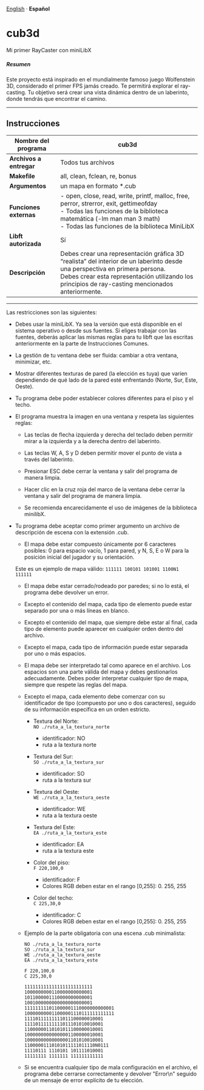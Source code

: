 <div>
    <p align="left">
        <a href="README.md">English<a> · <b>Español</b>
    </p>
</div>

# cub3d  
Mi primer RayCaster con miniLibX

##### Resumen

Este proyecto está inspirado en el mundialmente famoso juego Wolfenstein 3D, considerado el primer FPS jamás creado. Te permitirá explorar el ray-casting. Tu objetivo será crear una vista dinámica dentro de un laberinto, donde tendrás que encontrar el camino.  

---

## Instrucciones

| **Nombre del programa** | **cub3d** |
|-------------------------|-----------|
| **Archivos a entregar** | Todos tus archivos |
| **Makefile** | all, clean, fclean, re, bonus |
| **Argumentos** | un mapa en formato *.cub |
| **Funciones externas** | - open, close, read, write, printf, malloc, free, perror, strerror, exit, gettimeofday <br> - Todas las funciones de la biblioteca matemática (-lm man man 3 math) <br> - Todas las funciones de la biblioteca MiniLibX |
| **Libft autorizada** | Sí |
| **Descripción** | Debes crear una representación gráfica 3D “realista” del interior de un laberinto desde una perspectiva en primera persona. <br>Debes crear esta representación utilizando los principios de ray-casting mencionados anteriormente. |

---

Las restricciones son las siguientes:

- Debes usar la miniLibX. Ya sea la versión que está disponible en el sistema operativo o desde sus fuentes. Si eliges trabajar con las fuentes, deberás aplicar las mismas reglas para tu libft que las escritas anteriormente en la parte de Instrucciones Comunes.

- La gestión de tu ventana debe ser fluida: cambiar a otra ventana, minimizar, etc.

- Mostrar diferentes texturas de pared (la elección es tuya) que varíen dependiendo de qué lado de la pared esté enfrentando (Norte, Sur, Este, Oeste).

- Tu programa debe poder establecer colores diferentes para el piso y el techo.

- El programa muestra la imagen en una ventana y respeta las siguientes reglas:

    - Las teclas de flecha izquierda y derecha del teclado deben permitir mirar a la izquierda y a la derecha dentro del laberinto.

    - Las teclas W, A, S y D deben permitir mover el punto de vista a través del laberinto.

    - Presionar ESC debe cerrar la ventana y salir del programa de manera limpia.

    - Hacer clic en la cruz roja del marco de la ventana debe cerrar la ventana y salir del programa de manera limpia.

    - Se recomienda encarecidamente el uso de imágenes de la biblioteca minilibX.

- Tu programa debe aceptar como primer argumento un archivo de descripción de escena con la extensión .cub.

    - El mapa debe estar compuesto únicamente por 6 caracteres posibles: 0 para espacio vacío, 1 para pared, y N, S, E o W para la posición inicial del jugador y su orientación.

    Este es un ejemplo de mapa válido:
        ```
        111111
        100101
        101001
        1100N1
        111111
        ```

    - El mapa debe estar cerrado/rodeado por paredes; si no lo está, el programa debe devolver un error.

    - Excepto el contenido del mapa, cada tipo de elemento puede estar separado por una o más líneas en blanco.

    - Excepto el contenido del mapa, que siempre debe estar al final, cada tipo de elemento puede aparecer en cualquier orden dentro del archivo.

    - Excepto el mapa, cada tipo de información puede estar separada por uno o más espacios.

    - El mapa debe ser interpretado tal como aparece en el archivo. Los espacios son una parte válida del mapa y debes gestionarlos adecuadamente. Debes poder interpretar cualquier tipo de mapa, siempre que respete las reglas del mapa.

    - Excepto el mapa, cada elemento debe comenzar con su identificador de tipo (compuesto por uno o dos caracteres), seguido de su información específica en un orden estricto.

        - Textura del Norte:  
            `NO ./ruta_a_la_textura_norte`  
            - identificador: NO  
            - ruta a la textura norte

        - Textura del Sur:  
            `SO ./ruta_a_la_textura_sur`  
            - identificador: SO  
            - ruta a la textura sur

        - Textura del Oeste:  
            `WE ./ruta_a_la_textura_oeste`  
            - identificador: WE  
            - ruta a la textura oeste

        - Textura del Este:  
            `EA ./ruta_a_la_textura_este`  
            - identificador: EA  
            - ruta a la textura este

        - Color del piso:  
            `F 220,100,0`  
            - identificador: F  
            - Colores RGB deben estar en el rango [0,255]: 0. 255, 255

        - Color del techo:  
            `C 225,30,0`  
            - identificador: C  
            - Colores RGB deben estar en el rango [0,255]: 0. 255, 255

    - Ejemplo de la parte obligatoria con una escena .cub minimalista:

        ```
        NO ./ruta_a_la_textura_norte
        SO ./ruta_a_la_textura_sur
        WE ./ruta_a_la_textura_oeste
        EA ./ruta_a_la_textura_este

        F 220,100,0
        C 225,30,0

        1111111111111111111111111
        1000000000110000000000001
        1011000001110000000000001
        1001000000000000000000001
        111111111011000001110000000000001
        100000000011000001110111111111111
        11110111111111011100000010001
        11110111111111011101010010001
        11000000110101011100000010001
        10000000000000001100000010001
        10000000000000001101010010001
        11000001110101011111011110N0111
        11110111 1110101 101111010001
        11111111 1111111 111111111111
        ```

    - Si se encuentra cualquier tipo de mala configuración en el archivo, el programa debe cerrarse correctamente y devolver "Error\n" seguido de un mensaje de error explícito de tu elección.
